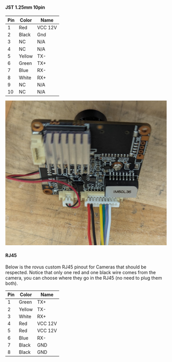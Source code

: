 #### JST 1.25mm 10pin

| Pin | Color  | Name    |
| --- | ------ | ------- |
| 1   | Red    | VCC 12V |
| 2   | Black  | Gnd     |
| 3   | NC     | N/A     |
| 4   | NC     | N/A     |
| 5   | Yellow | TX-     |
| 6   | Green  | TX+     |
| 7   | Blue   | RX-     |
| 8   | White  | RX+     |
| 9   | NC     | N/A     |
| 10  | NC     | N/A     |


![IM50L35_wiring](../../../attachements/IM50L35_wiring.jpg)
#### RJ45
Below is the rovus custom RJ45 pinout for Cameras that should be respected. Notice that only one red and one black wire comes from the camera, you can choose where they go in the RJ45 (no need to plug them both).

| Pin | Color  | Name    |
| --- | ------ | ------- |
| 1   | Green  | TX+     |
| 2   | Yellow | TX-     |
| 3   | White  | RX+     |
| 4   | Red    | VCC 12V |
| 5   | Red    | VCC 12V |
| 6   | Blue   | RX-     |
| 7   | Black  | GND     |
| 8   | Black  | GND     |



